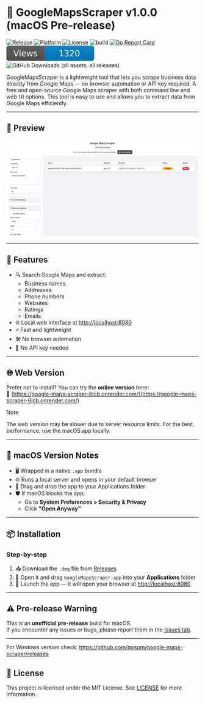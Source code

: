 # 🚀 GoogleMapsScraper v1.0.0 (macOS Pre-release)

![Release](https://img.shields.io/badge/version-v1.0.0-blue)
![Platform](https://img.shields.io/badge/platform-macOS-lightgrey)
![License](https://img.shields.io/github/license/melogabriel/google-maps-scraper)
![build](https://github.com/gosom/google-maps-scraper/actions/workflows/build.yml/badge.svg)
[![Go Report Card](https://goreportcard.com/badge/github.com/gosom/google-maps-scraper)](https://goreportcard.com/report/github.com/gosom/google-maps-scraper)
[![Image of repositories-views-counter](https://github.com/melogabriel/repositories-views-counter/blob/master/svg/946732374/badge.svg)](https://github.com/melogabriel/repositories-views-counter/blob/master/readme/946732374/week.md)
![GitHub Downloads (all assets, all releases)](https://img.shields.io/github/downloads/melogabriel/google-maps-scraper/total)



GoogleMapsScraper is a lightweight tool that lets you scrape business data directly from Google Maps — no browser automation or API key required. A free and open-source Google Maps scraper with both command line and web UI options. This tool is easy to use and allows you to extract data from Google Maps efficiently.

---

## 📸 Preview

![App Screenshot](https://github.com/melogabriel/google-maps-scraper/blob/b84cd8f8ca7b9b4abfadf47defd236f4a8187536/screenshot.png) <!-- Replace with actual screenshot URL -->

---

## 🧰 Features

- 🔍 Search Google Maps and extract:
  - Business names
  - Addresses
  - Phone numbers
  - Websites
  - Ratings
  - Emails
- 🌐 Local web interface at [http://localhost:8080](http://localhost:8080)
- ⚡ Fast and lightweight
- 🛠️ No browser automation
- 🔑 No API key needed

---

## 🌐 Web Version

Prefer not to install? You can try the **online version** here:  
🔗 [https://google-maps-scraper-6lcb.onrender.com/](https://google-maps-scraper-6lcb.onrender.com/)

> [!NOTE]
> The web version may be slower due to server resource limits. For the best performance, use the macOS app locally.

---

## 🍎 macOS Version Notes

- 🖥️ Wrapped in a native `.app` bundle
- 🌐 Runs a local server and opens in your default browser
- 📁 Drag and drop the app to your Applications folder
- 🛡️ If macOS blocks the app:
  - Go to **System Preferences > Security & Privacy**
  - Click **"Open Anyway"**

---

## 📦 Installation

### Step-by-step

1. 📥 Download the `.dmg` file from [Releases](https://github.com/melogabriel/google-maps-scraper/releases)
2. 📂 Open it and drag `GoogleMapsScraper.app` into your **Applications** folder
3. 🚀 Launch the app — it will open your browser at [http://localhost:8080](http://localhost:8080)

---

## ⚠️ Pre-release Warning

This is an **unofficial pre-release** build for macOS.  
If you encounter any issues or bugs, please report them in the [Issues tab](https://github.com/melogabriel/google-maps-scraper/issues).

---

For Windows version check: https://github.com/gosom/google-maps-scraper/releases

## 📄 License

This project is licensed under the MIT License. See [LICENSE](LICENSE) for more information.





